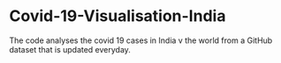 # Covid-19-Visualisation-India
The code analyses the covid 19 cases in India v the world from a GitHub dataset that is updated everyday.
